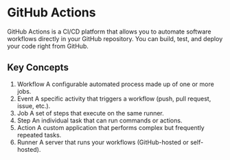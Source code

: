 # GitHub Actions
GitHub Actions is a CI/CD platform that allows you to automate software workflows directly in your GitHub repository. You can build, test, and deploy your code right from GitHub.

## Key Concepts
1. Workflow
   A configurable automated process made up of one or more jobs.
2. Event
   A specific activity that triggers a workflow (push, pull request, issue, etc.).
3. Job
   A set of steps that execute on the same runner.
4. Step
   An individual task that can run commands or actions.
5. Action
   A custom application that performs complex but frequently repeated tasks.
6. Runner
    A server that runs your workflows (GitHub-hosted or self-hosted).
